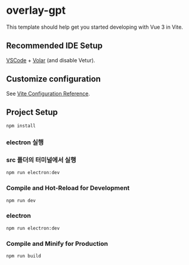 # overlay-gpt

This template should help get you started developing with Vue 3 in Vite.

## Recommended IDE Setup

[VSCode](https://code.visualstudio.com/) + [Volar](https://marketplace.visualstudio.com/items?itemName=Vue.volar) (and disable Vetur).

## Customize configuration

See [Vite Configuration Reference](https://vite.dev/config/).

## Project Setup

```sh
npm install
```

### electron 실행
### src 폴더의 터미널에서 실행

```sh
npm run electron:dev
```

### Compile and Hot-Reload for Development

```sh
npm run dev
```

### electron

```sh
npm run electron:dev
```

### Compile and Minify for Production

```sh
npm run build
```

